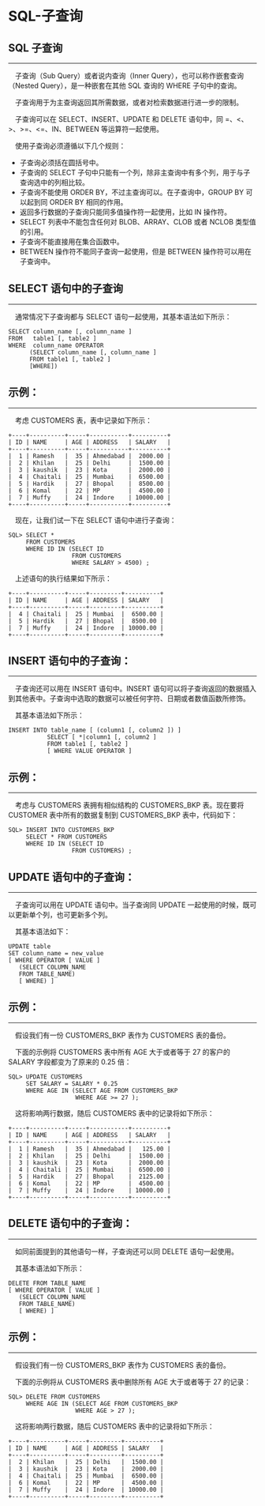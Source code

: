 # SQL-子查询


## SQL 子查询

------

　子查询（Sub Query）或者说内查询（Inner Query），也可以称作嵌套查询（Nested Query），是一种嵌套在其他 SQL 查询的 WHERE 子句中的查询。

　子查询用于为主查询返回其所需数据，或者对检索数据进行进一步的限制。

　子查询可以在 SELECT、INSERT、UPDATE 和 DELETE 语句中，同 =、<、>、>=、<=、IN、BETWEEN 等运算符一起使用。

　使用子查询必须遵循以下几个规则：

- 子查询必须括在圆括号中。
- 子查询的 SELECT 子句中只能有一个列，除非主查询中有多个列，用于与子查询选中的列相比较。
- 子查询不能使用 ORDER BY，不过主查询可以。在子查询中，GROUP BY 可以起到同 ORDER BY 相同的作用。
- 返回多行数据的子查询只能同多值操作符一起使用，比如 IN 操作符。
- SELECT 列表中不能包含任何对 BLOB、ARRAY、CLOB 或者 NCLOB 类型值的引用。
- 子查询不能直接用在集合函数中。
- BETWEEN 操作符不能同子查询一起使用，但是 BETWEEN 操作符可以用在子查询中。



## SELECT 语句中的子查询

------

　通常情况下子查询都与 SELECT 语句一起使用，其基本语法如下所示：

```
SELECT column_name [, column_name ]
FROM   table1 [, table2 ]
WHERE  column_name OPERATOR
      (SELECT column_name [, column_name ]
      FROM table1 [, table2 ]
      [WHERE])
```



## 示例：

------

　考虑 CUSTOMERS 表，表中记录如下所示：

```
+----+----------+-----+-----------+----------+
| ID | NAME     | AGE | ADDRESS   | SALARY   |
+----+----------+-----+-----------+----------+
|  1 | Ramesh   |  35 | Ahmedabad |  2000.00 |
|  2 | Khilan   |  25 | Delhi     |  1500.00 |
|  3 | kaushik  |  23 | Kota      |  2000.00 |
|  4 | Chaitali |  25 | Mumbai    |  6500.00 |
|  5 | Hardik   |  27 | Bhopal    |  8500.00 |
|  6 | Komal    |  22 | MP        |  4500.00 |
|  7 | Muffy    |  24 | Indore    | 10000.00 |
+----+----------+-----+-----------+----------+
```

　现在，让我们试一下在 SELECT 语句中进行子查询：

```
SQL> SELECT * 
     FROM CUSTOMERS 
     WHERE ID IN (SELECT ID 
                  FROM CUSTOMERS 
                  WHERE SALARY > 4500) ;
```

　上述语句的执行结果如下所示：

```
+----+----------+-----+---------+----------+
| ID | NAME     | AGE | ADDRESS | SALARY   |
+----+----------+-----+---------+----------+
|  4 | Chaitali |  25 | Mumbai  |  6500.00 |
|  5 | Hardik   |  27 | Bhopal  |  8500.00 |
|  7 | Muffy    |  24 | Indore  | 10000.00 |
+----+----------+-----+---------+----------+
```



## INSERT 语句中的子查询：

------

　子查询还可以用在 INSERT 语句中。INSERT 语句可以将子查询返回的数据插入到其他表中。子查询中选取的数据可以被任何字符、日期或者数值函数所修饰。

　其基本语法如下所示：

```
INSERT INTO table_name [ (column1 [, column2 ]) ]
           SELECT [ *|column1 [, column2 ]
           FROM table1 [, table2 ]
           [ WHERE VALUE OPERATOR ]
```



## 示例：

------

　考虑与 CUSTOMERS 表拥有相似结构的 CUSTOMERS_BKP 表。现在要将 CUSTOMER 表中所有的数据复制到 CUSTOMERS_BKP 表中，代码如下：

```
SQL> INSERT INTO CUSTOMERS_BKP
     SELECT * FROM CUSTOMERS 
     WHERE ID IN (SELECT ID 
                  FROM CUSTOMERS) ;
```



## UPDATE 语句中的子查询：

------

　子查询可以用在 UPDATE 语句中。当子查询同 UPDATE 一起使用的时候，既可以更新单个列，也可更新多个列。

　其基本语法如下：

```
UPDATE table
SET column_name = new_value
[ WHERE OPERATOR [ VALUE ]
   (SELECT COLUMN_NAME
   FROM TABLE_NAME)
   [ WHERE) ]
```



## 示例：

------

　假设我们有一份 CUSTOMERS_BKP 表作为 CUSTOMERS 表的备份。

　下面的示例将 CUSTOMERS 表中所有 AGE 大于或者等于 27 的客户的 SALARY 字段都变为了原来的 0.25 倍：

```
SQL> UPDATE CUSTOMERS
     SET SALARY = SALARY * 0.25
     WHERE AGE IN (SELECT AGE FROM CUSTOMERS_BKP
                   WHERE AGE >= 27 );
```

　这将影响两行数据，随后 CUSTOMERS 表中的记录将如下所示：

```
+----+----------+-----+-----------+----------+
| ID | NAME     | AGE | ADDRESS   | SALARY   |
+----+----------+-----+-----------+----------+
|  1 | Ramesh   |  35 | Ahmedabad |   125.00 |
|  2 | Khilan   |  25 | Delhi     |  1500.00 |
|  3 | kaushik  |  23 | Kota      |  2000.00 |
|  4 | Chaitali |  25 | Mumbai    |  6500.00 |
|  5 | Hardik   |  27 | Bhopal    |  2125.00 |
|  6 | Komal    |  22 | MP        |  4500.00 |
|  7 | Muffy    |  24 | Indore    | 10000.00 |
+----+----------+-----+-----------+----------+
```



## DELETE 语句中的子查询：

------

　如同前面提到的其他语句一样，子查询还可以同 DELETE 语句一起使用。

　其基本语法如下所示：

```
DELETE FROM TABLE_NAME
[ WHERE OPERATOR [ VALUE ]
   (SELECT COLUMN_NAME
   FROM TABLE_NAME)
   [ WHERE) ]
```



## 示例：

------

　假设我们有一份 CUSTOMERS_BKP 表作为 CUSTOMERS 表的备份。

　下面的示例将从 CUSTOMERS 表中删除所有 AGE 大于或者等于 27 的记录：

```
SQL> DELETE FROM CUSTOMERS
     WHERE AGE IN (SELECT AGE FROM CUSTOMERS_BKP
                   WHERE AGE > 27 );
```

　这将影响两行数据，随后 CUSTOMERS 表中的记录将如下所示：

```
+----+----------+-----+---------+----------+
| ID | NAME     | AGE | ADDRESS | SALARY   |
+----+----------+-----+---------+----------+
|  2 | Khilan   |  25 | Delhi   |  1500.00 |
|  3 | kaushik  |  23 | Kota    |  2000.00 |
|  4 | Chaitali |  25 | Mumbai  |  6500.00 |
|  6 | Komal    |  22 | MP      |  4500.00 |
|  7 | Muffy    |  24 | Indore  | 10000.00 |
+----+----------+-----+---------+----------+
```
